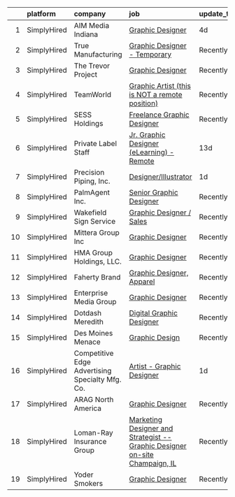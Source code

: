 

|    | platform    | company                                         | job                                                                                                                                                                                      | update_time   | location            |
|---:|:------------|:------------------------------------------------|:-----------------------------------------------------------------------------------------------------------------------------------------------------------------------------------------|:--------------|:--------------------|
|  1 | SimplyHired | AIM Media Indiana                               | [Graphic Designer](https://www.simplyhired.com/job/NU4vnDwOQbk56Xt-5FkCTWcN9YB9k2v2YKrpmhkPiytL1LzExoN6YA?q=graphic+designer)                                                            | 4d            | Columbus, IN        |
|  2 | SimplyHired | True Manufacturing                              | [Graphic Designer - Temporary](https://www.simplyhired.com/job/46dkVfY7FfUfIj1YXCM7qMlhFG3uUkZHL4TNyrWSEU0jF2k1dSDiaA?q=graphic+designer)                                                | Recently      | O'Fallon, MO        |
|  3 | SimplyHired | The Trevor Project                              | [Graphic Designer](https://www.simplyhired.com/job/tjrBtD4PzDL4mp3c9dNFO-7eBUYEV-Bb7xcxXZXeqx57IQRsJW7umA?q=graphic+designer)                                                            | Recently      | United States       |
|  4 | SimplyHired | TeamWorld                                       | [Graphic Artist (this is NOT a remote position)](https://www.simplyhired.com/job/c4eUcKygXnUV-fMzeAwVH_uGuvYcXnCaRHLLDP9GNFRqJdOe1StTfA?q=graphic+designer)                              | Recently      | Binghamton, NY      |
|  5 | SimplyHired | SESS Holdings                                   | [Freelance Graphic Designer](https://www.simplyhired.com/job/HeV7yhpjzzbQ1G5xNg04KUgfF45i4pHBdlNgNIvIBjZ_1fcD3bz08A?q=graphic+designer)                                                  | Recently      | Remote              |
|  6 | SimplyHired | Private Label Staff                             | [Jr. Graphic Designer (eLearning) -Remote](https://www.simplyhired.com/job/T8NzZ05YfGTqLAZhKOvSgdRfU7RK7ohkTiNwC1Z3RSVq-ai4_h_kMA?q=graphic+designer)                                    | 13d           | Austin, TX          |
|  7 | SimplyHired | Precision Piping, Inc.                          | [Designer/Illustrator](https://www.simplyhired.com/job/wLVV72CyaqtOpSyCwvAxBPO49abx1o59n_m3nXM-JZ7nS9_vZdE42Q?q=graphic+designer)                                                        | 1d            | Remote              |
|  8 | SimplyHired | PalmAgent Inc.                                  | [Senior Graphic Designer](https://www.simplyhired.com/job/aO6jXnl9diYppPH_n9uH1bU4OrSWzUf9kuLDw2iP855SOqYtBTiGXQ?q=graphic+designer)                                                     | Recently      | Southlake, TX       |
|  9 | SimplyHired | Wakefield Sign Service                          | [Graphic Designer / Sales](https://www.simplyhired.com/job/5TGa3fnlIvbVQ2z1YcSgIjCqvFojbOfyAcuG60mQfEh_EbItIZSSaw?q=graphic+designer)                                                    | Recently      | College Station, TX |
| 10 | SimplyHired | Mittera Group Inc                               | [Graphic Designer](https://www.simplyhired.com/job/dx_yNPJF0-9yroRWLFfNdfWEvNzPa6c9gy5fZLJZE6Qsa8VkFskkuQ?q=graphic+designer)                                                            | Recently      | Des Moines, IA      |
| 11 | SimplyHired | HMA Group Holdings, LLC.                        | [Graphic Designer](https://www.simplyhired.com/job/5B6JB-FvUOVC452II7YiLNyv1HVZgtpdLKItQ0BcXcjs_nboaigDXA?q=graphic+designer)                                                            | Recently      | Waukee, IA          |
| 12 | SimplyHired | Faherty Brand                                   | [Graphic Designer, Apparel](https://www.simplyhired.com/job/SjM4JMQuM6elk9ig896SS0s22NbOzUYhlsiBPRVnAQjoUHx0IWCP5w?q=graphic+designer)                                                   | Recently      | Remote              |
| 13 | SimplyHired | Enterprise Media Group                          | [Graphic Designer](https://www.simplyhired.com/job/saNdDUi3QkT4mzVjd8_2CIYkg3IQTwsbJmhACdxYBgUHx-Uh2DxNWg?q=graphic+designer)                                                            | Recently      | Blair, NE           |
| 14 | SimplyHired | Dotdash Meredith                                | [Digital Graphic Designer](https://www.simplyhired.com/job/nxHw-1KzGKoM6_XYKm88VEZ81CNtCPROCZ-1B5d7Nsuq1bg8zRHa8g?q=graphic+designer)                                                    | Recently      | Des Moines, IA      |
| 15 | SimplyHired | Des Moines Menace                               | [Graphic Design](https://www.simplyhired.com/job/aK1TA1HS6k5Rap4tt1gI8xkcEK7Nf_39-GVZWO8nU0vrk8JNvpdCFQ?q=graphic+designer)                                                              | Recently      | Des Moines, IA      |
| 16 | SimplyHired | Competitive Edge Advertising Specialty Mfg. Co. | [Artist - Graphic Designer](https://www.simplyhired.com/job/9CpoYukwJBBHFqHIhorHIicptveqiTSutMNEIMo8RrDHXH44rynROQ?q=graphic+designer)                                                   | 1d            | Des Moines, IA      |
| 17 | SimplyHired | ARAG North America                              | [Graphic Designer](https://www.simplyhired.com/job/TO054se2bEXbGAofzA0Qze-lVG1ZeZjuQEfswHWKoX8SvrN9_1NqNQ?q=graphic+designer)                                                            | Recently      | Des Moines, IA      |
| 18 | SimplyHired | Loman-Ray Insurance Group                       | [Marketing Designer and Strategist -- Graphic Designer on-site Champaign, IL](https://www.simplyhired.com/job/e66qWdurwqfLQfUiiCoEDwoXSqY3tt0Rbm-BDplAZ1ZdzyvqgTFBTQ?q=graphic+designer) | Recently      | Champaign, IL       |
| 19 | SimplyHired | Yoder Smokers                                   | [Graphic Designer](https://www.simplyhired.com/job/6b7OO8xDJ-riy_CQS7CzTRnBxMA43AKTGArtdCc56kOxajnahYDz2w?q=graphic+designer)                                                            | Recently      | Hutchinson, KS      |